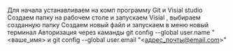 Для начала устанавливаем на комп программу Git и Visial studio
Создаем папку на рабочем столе и запускаем Visial , выбираем созданную папку
Создаем новый файл и запускаем в меню новый терминал
Авторизация через каманды git config --global user.name "<ваше_имя> и git config --global user.email "<адрес_почты@email.com>"
